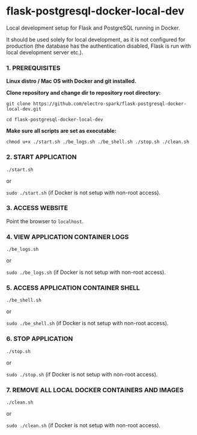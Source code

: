# flask-postgresql-docker-local-dev
Local development setup for Flask and PostgreSQL running in Docker.

It should be used solely for local development, as it is not configured for production (the database has the authentication disabled, Flask is run with local development server etc.).

### 1. PREREQUISITES

**Linux distro / Mac OS with Docker and git installed.**

**Clone repository and change dir to repository root directory:**

``
git clone https://github.com/electro-spark/flask-postgresql-docker-local-dev.git
``

``
cd flask-postgresql-docker-local-dev
``

**Make sure all scripts are set as executable:**

``
chmod u+x ./start.sh ./be_logs.sh ./be_shell.sh ./stop.sh ./clean.sh
``

### 2. START APPLICATION
``
./start.sh
``

or

``
sudo ./start.sh
``
(if Docker is not setup with non-root access).

### 3. ACCESS WEBSITE
Point the browser to `localhost`.

### 4. VIEW APPLICATION CONTAINER LOGS
``
./be_logs.sh
``

or

``
sudo ./be_logs.sh
``
(if Docker is not setup with non-root access).

### 5. ACCESS APPLICATION CONTAINER SHELL
``
./be_shell.sh
``

or

``
sudo ./be_shell.sh
``
(if Docker is not setup with non-root access).

### 6. STOP APPLICATION
``
./stop.sh
``

or

``
sudo ./stop.sh
``
(if Docker is not setup with non-root access).

### 7. REMOVE ALL LOCAL DOCKER CONTAINERS AND IMAGES
``
./clean.sh
``

or

``
sudo ./clean.sh
``
(if Docker is not setup with non-root access).

